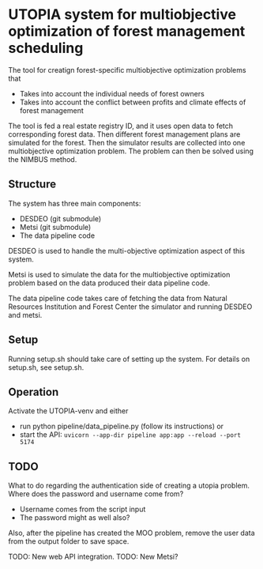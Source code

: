# UTOPIA system for multiobjective optimization of forest management scheduling

The tool for creatign forest-specific multiobjective optimization problems that
* Takes into account the individual needs of forest owners
* Takes into account the conflict between profits and climate effects of forest management

The tool is fed a real estate registry ID, and it uses open data to fetch corresponding forest data. Then different forest management plans are simulated for the forest. Then the simulator results are collected into one multiobjective optimization problem. The problem can then be solved using the NIMBUS method.

## Structure
The system has three main components:
* DESDEO (git submodule)
* Metsi (git submodule)
* The data pipeline code

DESDEO is used to handle the multi-objective optimization aspect of this system.

Metsi is used to simulate the data for the multiobjective optimization problem based on the data produced their data pipeline code.

The data pipeline code takes care of fetching the data from Natural Resources Institution and Forest Center the simulator and running DESDEO and metsi.

## Setup
Running setup.sh should take care of setting up the system. For details on setup.sh, see setup.sh.

## Operation
Activate the UTOPIA-venv and either 
* run python pipeline/data_pipeline.py (follow its instructions) or 
* start the API: ```uvicorn --app-dir pipeline app:app --reload --port 5174```

## TODO
What to do regarding the authentication side of creating a utopia problem. Where does the password and username come from?
* Username comes from the script input
* The password might as well also?

Also, after the pipeline has created the MOO problem, remove the user data from the output folder to save space.

TODO: New web API integration.
TODO: New Metsi?
